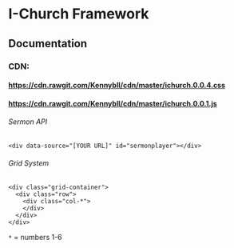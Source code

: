 # I-Church Framework
## Documentation
### CDN:
#### https://cdn.rawgit.com/Kennybll/cdn/master/ichurch.0.0.4.css
#### https://cdn.rawgit.com/Kennybll/cdn/master/ichurch.0.0.1.js
###### Sermon API
```
<div data-source="[YOUR URL]" id="sermonplayer"></div>
```
###### Grid System
```
<div class="grid-container">
  <div class="row">
    <div class="col-*">
    </div>
  </div>
</div>
```
```*``` = numbers 1-6
